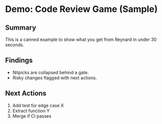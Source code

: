 # Demo: Code Review Game (Sample)

## Summary
This is a canned example to show what you get from Reynard in under 30 seconds.

## Findings
- Nitpicks are collapsed behind a gate.
- Risky changes flagged with next actions.

## Next Actions
1) Add test for edge case X
2) Extract function Y
3) Merge if CI passes
